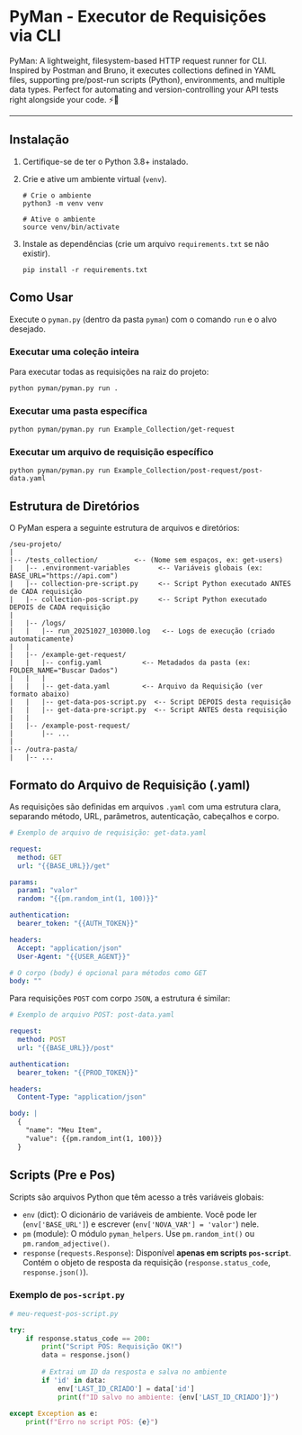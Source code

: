 # PyMan - Executor de Requisições via CLI

PyMan: A lightweight, filesystem-based HTTP request runner for CLI. Inspired by Postman and Bruno, it executes collections defined in YAML files, supporting pre/post-run scripts (Python), environments, and multiple data types. Perfect for automating and version-controlling your API tests right alongside your code. ⚡️🐍

---

## Instalação

1.  Certifique-se de ter o Python 3.8+ instalado.
2.  Crie e ative um ambiente virtual (`venv`).

    ```console
    # Crie o ambiente
    python3 -m venv venv
    
    # Ative o ambiente
    source venv/bin/activate
    ```

3.  Instale as dependências (crie um arquivo `requirements.txt` se não existir).

    ```console
    pip install -r requirements.txt
    ```

## Como Usar

Execute o `pyman.py` (dentro da pasta `pyman`) com o comando `run` e o alvo desejado.

### Executar uma coleção inteira

Para executar todas as requisições na raiz do projeto:

```console
python pyman/pyman.py run .
```

### Executar uma pasta específica

```console
python pyman/pyman.py run Example_Collection/get-request
```

### Executar um arquivo de requisição específico

```console
python pyman/pyman.py run Example_Collection/post-request/post-data.yaml
```

## Estrutura de Diretórios

O PyMan espera a seguinte estrutura de arquivos e diretórios:

```text
/seu-projeto/
|
|-- /tests_collection/         <-- (Nome sem espaços, ex: get-users)
|   |-- .environment-variables       <-- Variáveis globais (ex: BASE_URL="https://api.com")
|   |-- collection-pre-script.py     <-- Script Python executado ANTES de CADA requisição
|   |-- collection-pos-script.py     <-- Script Python executado DEPOIS de CADA requisição
|
|   |-- /logs/
|   |   |-- run_20251027_103000.log   <-- Logs de execução (criado automaticamente)
|   |
|   |-- /example-get-request/
|   |   |-- config.yaml          <-- Metadados da pasta (ex: FOLDER_NAME="Buscar Dados")
|   |   |
|   |   |-- get-data.yaml        <-- Arquivo da Requisição (ver formato abaixo)
|   |   |-- get-data-pos-script.py  <-- Script DEPOIS desta requisição
|   |   |-- get-data-pre-script.py  <-- Script ANTES desta requisição
|   |
|   |-- /example-post-request/
|       |-- ...
|
|-- /outra-pasta/
|   |-- ...
```

## Formato do Arquivo de Requisição (.yaml)

As requisições são definidas em arquivos `.yaml` com uma estrutura clara, separando método, URL, parâmetros, autenticação, cabeçalhos e corpo.

```yaml
# Exemplo de arquivo de requisição: get-data.yaml

request:
  method: GET
  url: "{{BASE_URL}}/get"

params:
  param1: "valor"
  random: "{{pm.random_int(1, 100)}}"

authentication:
  bearer_token: "{{AUTH_TOKEN}}"

headers:
  Accept: "application/json"
  User-Agent: "{{USER_AGENT}}"

# O corpo (body) é opcional para métodos como GET
body: ""
```

Para requisições `POST` com corpo `JSON`, a estrutura é similar:

```yaml
# Exemplo de arquivo POST: post-data.yaml

request:
  method: POST
  url: "{{BASE_URL}}/post"

authentication:
  bearer_token: "{{PROD_TOKEN}}"

headers:
  Content-Type: "application/json"

body: |
  {
    "name": "Meu Item",
    "value": {{pm.random_int(1, 100)}}
  }
```

## Scripts (Pre e Pos)

Scripts são arquivos Python que têm acesso a três variáveis globais:

-   `env` (dict): O dicionário de variáveis de ambiente. Você pode ler (`env['BASE_URL']`) e escrever (`env['NOVA_VAR'] = 'valor'`) nele.
-   `pm` (module): O módulo `pyman_helpers`. Use `pm.random_int()` ou `pm.random_adjective()`.
-   `response` (`requests.Response`): Disponível **apenas em scripts `pos-script`**. Contém o objeto de resposta da requisição (`response.status_code`, `response.json()`).

### Exemplo de `pos-script.py`

```python
# meu-request-pos-script.py

try:
    if response.status_code == 200:
        print("Script POS: Requisição OK!")
        data = response.json()
        
        # Extrai um ID da resposta e salva no ambiente
        if 'id' in data:
            env['LAST_ID_CRIADO'] = data['id']
            print(f"ID salvo no ambiente: {env['LAST_ID_CRIADO']}")
            
except Exception as e:
    print(f"Erro no script POS: {e}")

```